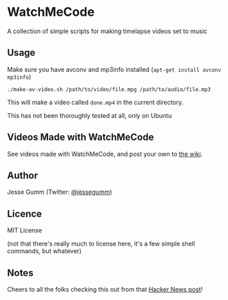 # WatchMeCode

A collection of simple scripts for making timelapse videos set to music

## Usage

Make sure you have avconv and mp3info installed (`apt-get install avconv mp3info`)

`./make-av-video.sh /path/to/video/file.mpg /path/to/audio/file.mp3`

This will make a video called `done.mp4` in the current directory.

This has not been thoroughly tested at all, only on Ubuntu

## Videos Made with WatchMeCode

See videos made with WatchMeCode, and post your own to [the wiki](https://github.com/choptastic/watchmecode/wiki/Videos-Made-with-WatchMeCode).

## Author

Jesse Gumm (Twitter: [@jessegumm](http://twitter.com/jessegumm))

## Licence

MIT License

(not that there's really much to license here, it's a few simple shell commands, but whatever)

## Notes

Cheers to all the folks checking this out from that [Hacker News post](https://news.ycombinator.com/item?id=5685859)!
